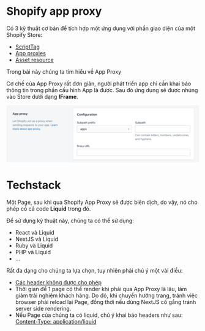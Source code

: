 # Shopify app proxy
Có 3 kỹ thuật cơ bản để tích hợp một ứng dụng với phần giao diện của một Shopify Store:
- [ScriptTag](https://shopify.dev/docs/apps/online-store/other-integration-methods/script-tag)
- [App proxies](https://shopify.dev/docs/apps/online-store/app-proxies)
- [Asset resource](https://shopify.dev/docs/apps/online-store/other-integration-methods/asset)

Trong bài này chúng ta tìm hiểu về App Proxy

Cơ chế của App Proxy rất đơn giản, người phát triển app chỉ cần khai báo thông tin trong phần cấu hình App là được. Sau đó
ứng dụng sẽ được nhúng vào Store dưới dạng **IFrame**.

![](../../images/app_proxy_setting.png)

# Techstack

Một Page, sau khi qua Shopify App Proxy sẽ được biên dịch, do vậy, nó cho phép có cả code **Liquid**
trong đó. 

Để sử dụng kỹ thuật này, chúng ta có thể sử dụng:
- React và Liquid
- NextJS và Liquid
- Ruby và Liquid
- PHP và Liquid
- ...

Rất đa dạng cho chúng ta lựa chọn, tuy nhiên phải chú ý một vài điều:
- [Các header không được cho phép](https://shopify.dev/docs/apps/online-store/app-proxies#disallowed-headers)
- Thời gian để 1 page có thể render khi phải qua App Proxy là lâu, làm giảm trải nghiệm khách hàng.
Do đó, khi chuyển hướng trang, tránh việc browser phải reload lại Page, đồng thời nếu dùng NextJS cố gắng tránh server side rendering.
- Nếu Page của chúng ta có liquid, chú ý khai báo headers như sau: [Content-Type: application/liquid](https://shopify.dev/docs/apps/online-store/app-proxies#liquid-response)

